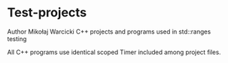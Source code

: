 # Test-projects
 Author Mikołaj Warcicki
 C++ projects and programs used in std::ranges testing
 
 All C++ programs use identical scoped Timer included among project files.
